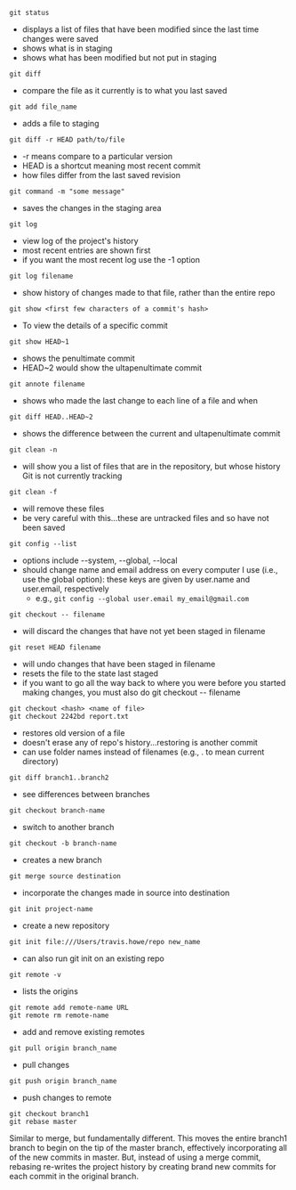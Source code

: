 ```git
git status
```
* displays a list of files that have been modified since the last time changes were saved
* shows what is in staging
* shows what has been modified but not put in staging
```git
git diff
```
* compare the file as it currently is to what you last saved

```git
git add file_name
```
* adds a file to staging

```git
git diff -r HEAD path/to/file
```
* -r means compare to a particular version
* HEAD is a shortcut meaning most recent commit
* how files differ from the last saved revision

```git
git command -m "some message"
```
* saves the changes in the staging area

```git
git log
```
* view log of the project's history
* most recent entries are shown first
* if you want the most recent log use the -1 option

```git
git log filename
```
* show history of changes made to that file, rather than the entire repo

```git
git show <first few characters of a commit's hash>
```
* To view the details of a specific commit
```git
git show HEAD~1 
```
* shows the penultimate commit
* HEAD~2 would show the ultapenultimate commit

```git
git annote filename
```
* shows who made the last change to each line of a file and when

```git
git diff HEAD..HEAD~2
```
* shows the difference between the current and ultapenultimate commit

```git
git clean -n
```
* will show you a list of files that are in the repository, but whose history Git is not currently tracking
```git
git clean -f
```
* will remove these files
* be very careful with this...these are untracked files and so have not been saved

```git
git config --list 
```
* options include --system, --global, --local
* should change name and email address on every computer I use (i.e., use the global option): these keys are given by user.name and user.email, respectively
    * e.g., ```git config --global user.email my_email@gmail.com```
    
```git
git checkout -- filename
```
* will discard the changes that have not yet been staged in filename

```git
git reset HEAD filename
```
* will undo changes that have been staged in filename
* resets the file to the state last staged
* if you want to go all the way back to where you were before you started making changes, you must also do git checkout -- filename

```git
git checkout <hash> <name of file>
git checkout 2242bd report.txt
```
* restores old version of a file
* doesn't erase any of repo's history...restoring is another commit
* can use folder names instead of filenames (e.g., . to mean current directory)

```git
git diff branch1..branch2
```
* see differences between branches

```git
git checkout branch-name
```
* switch to another branch

```git
git checkout -b branch-name
```
* creates a new branch

```git
git merge source destination
```
* incorporate the changes made in source into destination

```git
git init project-name
```
* create a new repository

```git
git init file:///Users/travis.howe/repo new_name
```
* can also run git init on an existing repo

```git
git remote -v
```
* lists the origins

```git
git remote add remote-name URL
git remote rm remote-name
```
* add and remove existing remotes

```git
git pull origin branch_name
```
* pull changes

```git
git push origin branch_name
```
* push changes to remote

```git
git checkout branch1
git rebase master
```
Similar to merge, but fundamentally different. 
This moves the entire branch1 branch to begin on the tip of the master branch, effectively incorporating all of the new commits in master. 
But, instead of using a merge commit, rebasing re-writes the project history by creating brand new commits for each commit in the original branch.